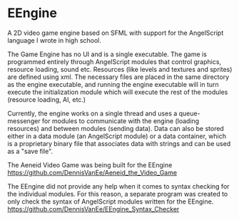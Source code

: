 # EEngine
A 2D video game engine based on SFML with support for the AngelScript language I wrote in high school.

The Game Engine has no UI and is a single executable. The game is programmed entirely through AngelScript modules that control graphics, resource loading, sound etc. Resources (like levels and textures and sprites) are defined using xml. The necessary files are placed in the same directory as the engine executable, and running the engine executable will in turn execute the initialization module which will execute the rest of the modules (resource loading, AI, etc.)

Currently, the engine works on a single thread and uses a queue-messenger for modules to communicate with the engine (loading resources) and between modules (sending data). Data can also be stored either in a data module (an AngelScript module) or a data container, which is a proprietary binary file that associates data with strings and can be used as a "save file".

The Aeneid Video Game was being built for the EEngine
https://github.com/DennisVanEe/Aeneid_the_Video_Game

The EEngine did not provide any help when it comes to syntax checking for the individual modules. For this reason, a separate program was created to only check the syntax of AngelScript modules written for the EEngine.
https://github.com/DennisVanEe/EEngine_Syntax_Checker
